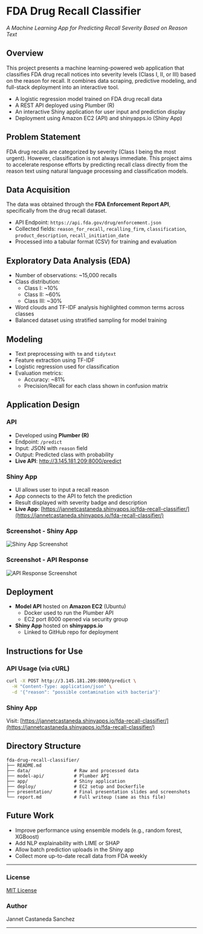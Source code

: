 
# FDA Drug Recall Classifier

*A Machine Learning App for Predicting Recall Severity Based on Reason Text*

## Overview

This project presents a machine learning-powered web application that classifies FDA drug recall notices into severity levels (Class I, II, or III) based on the reason for recall. It combines data scraping, predictive modeling, and full-stack deployment into an interactive tool.

- A logistic regression model trained on FDA drug recall data
- A REST API deployed using Plumber (R)
- An interactive Shiny application for user input and prediction display
- Deployment using Amazon EC2 (API) and shinyapps.io (Shiny App)

## Problem Statement

FDA drug recalls are categorized by severity (Class I being the most urgent). However, classification is not always immediate. This project aims to accelerate response efforts by predicting recall class directly from the reason text using natural language processing and classification models.

## Data Acquisition

The data was obtained through the **FDA Enforcement Report API**, specifically from the drug recall dataset.

- API Endpoint: `https://api.fda.gov/drug/enforcement.json`
- Collected fields: `reason_for_recall`, `recalling_firm`, `classification`, `product_description`, `recall_initiation_date`
- Processed into a tabular format (CSV) for training and evaluation

## Exploratory Data Analysis (EDA)

- Number of observations: ~15,000 recalls
- Class distribution:
  - Class I: ~10%
  - Class II: ~60%
  - Class III: ~30%
- Word clouds and TF-IDF analysis highlighted common terms across classes
- Balanced dataset using stratified sampling for model training

## Modeling

- Text preprocessing with `tm` and `tidytext`
- Feature extraction using TF-IDF
- Logistic regression used for classification
- Evaluation metrics:
  - Accuracy: ~81%
  - Precision/Recall for each class shown in confusion matrix

## Application Design

### API

- Developed using **Plumber (R)**
- Endpoint: `/predict`
- Input: JSON with `reason` field
- Output: Predicted class with probability
- **Live API**: http://3.145.181.209:8000/predict

### Shiny App

- UI allows user to input a recall reason
- App connects to the API to fetch the prediction
- Result displayed with severity badge and description
- **Live App**: [https://jannetcastaneda.shinyapps.io/fda-recall-classifier/](https://jannetcastaneda.shinyapps.io/fda-recall-classifier/)

### Screenshot - Shiny App

![Shiny App Screenshot](./presentation/shiny_app_screenshot.png)

### Screenshot - API Response

![API Response Screenshot](./presentation/api_response.png)

## Deployment

- **Model API** hosted on **Amazon EC2** (Ubuntu)
  - Docker used to run the Plumber API
  - EC2 port 8000 opened via security group
- **Shiny App** hosted on **shinyapps.io**
  - Linked to GitHub repo for deployment

## Instructions for Use

### API Usage (via cURL)

```bash
curl -X POST http://3.145.181.209:8000/predict \
  -H "Content-Type: application/json" \
  -d '{"reason": "possible contamination with bacteria"}'
```

###  Shiny App

Visit: [https://jannetcastaneda.shinyapps.io/fda-recall-classifier/](https://jannetcastaneda.shinyapps.io/fda-recall-classifier/)

## Directory Structure

```
fda-drug-recall-classifier/
├── README.md
├── data/                # Raw and processed data
├── model-api/           # Plumber API
├── app/                 # Shiny application
├── deploy/              # EC2 setup and Dockerfile
├── presentation/        # Final presentation slides and screenshots
└── report.md            # Full writeup (same as this file)
```

## Future Work

- Improve performance using ensemble models (e.g., random forest, XGBoost)
- Add NLP explainability with LIME or SHAP
- Allow batch prediction uploads in the Shiny app
- Collect more up-to-date recall data from FDA weekly

---

### License

[MIT License](LICENSE)

### Author

Jannet Castaneda Sanchez  

---
